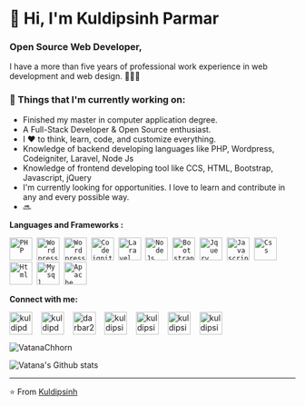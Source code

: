 # 🙋 Hi, I'm Kuldipsinh Parmar

### Open Source Web Developer, 

I have a more than five years of professional work experience in web development and web design. 👨🏻‍💻 

### 💼  Things that I'm currently working on: 
* Finished my master in computer application degree.
* A Full-Stack Developer & Open Source enthusiast.
* I ❤️ to think, learn, code, and customize everything.
* Knowledge of backend developing languages like PHP, Wordpress, Codeigniter, Laravel, Node Js
* Knowledge of frontend developing tool like CCS, HTML, Bootstrap, Javascript, jQuery
* I'm currently looking for opportunities. I love to learn and contribute in any and every possible way.
* 🔜

 
 **Languages and Frameworks :**
<p align="left">
  <code><img src="https://github.com/abranhe/programming-languages-logos/blob/master/src/php/php.png" alt="PHP" width="40" height="40"/></code>&nbsp;
  <code><img src="https://github.com/abranhe/programming-languages-logos/blob/master/src/c/c_48x48.png" alt="Wordpress" width="40" height="40" /></code>&nbsp;
 <code><img src="https://cdn.jsdelivr.net/gh/devicons/devicon/icons/woocommerce/woocommerce-plain-wordmark.svg" alt="Wordpress" width="40" height="40" /></code>&nbsp; 
  <code><img src="https://cdn.jsdelivr.net/gh/devicons/devicon/icons/codeigniter/codeigniter-plain-wordmark.svg" alt="Codeigniter" width="40" height="40" /></code>&nbsp;
 <code><img src="https://cdn.jsdelivr.net/gh/devicons/devicon/icons/laravel/laravel-plain.svg" alt="Laravel" width="40" height="40" /></code>&nbsp;
 <code><img src="https://cdn.jsdelivr.net/gh/devicons/devicon/icons/nodejs/nodejs-original.svg" alt="Node Js" width="40" height="40" /></code>&nbsp;
 <code><img src="https://cdn.jsdelivr.net/gh/devicons/devicon/icons/bootstrap/bootstrap-plain-wordmark.svg" alt="Bootstrap" width="40" height="40" /></code>&nbsp;
 <code><img src="https://cdn.jsdelivr.net/gh/devicons/devicon/icons/jquery/jquery-original-wordmark.svg" alt="Jquery" width="40" height="40" /></code>&nbsp;
 <code><img src="https://github.com/abranhe/programming-languages-logos/blob/master/src/javascript/javascript.png" alt="Javascript" width="40" height="40" /></code>&nbsp;
 <code><img src="https://github.com/abranhe/programming-languages-logos/blob/master/src/css/css.png" alt="Css" width="40" height="40" /></code>&nbsp;
 <code><img src="https://github.com/abranhe/programming-languages-logos/blob/master/src/html/html.png" alt="Html" width="40" height="40" /></code>&nbsp;
 <code><img src="https://cdn.jsdelivr.net/gh/devicons/devicon/icons/mysql/mysql-original-wordmark.svg" alt="Mysql" width="40" height="40" /></code>&nbsp;
 <code><img src="https://cdn.jsdelivr.net/gh/devicons/devicon/icons/apache/apache-plain-wordmark.svg" alt="Apache" width="40" height="40" /></code>&nbsp;
 
 **Connect with me:**
<p align="left">
<a  href="https://www.instagram.com/kuldipdarbar_/" target="_blank"><img align="center" src="https://cdn2.iconfinder.com/data/icons/social-media-2285/512/1_Instagram_colored_svg_1-512.png" alt="kuldipdarbar_" height="40" width="40" /></a> &nbsp;&nbsp;
<a href="https://twitter.com/kuldipdarbar23" target="blank"><img align="center" src="https://cdn.jsdelivr.net/gh/devicons/devicon/icons/twitter/twitter-original.svg" alt="kuldipdarbar23" height="40" width="40" /></a> &nbsp;&nbsp;
<a href="https://www.facebook.com/darbar23" target="blank"><img align="center" src="https://cdn.jsdelivr.net/gh/devicons/devicon/icons/facebook/facebook-original.svg" alt="darbar23" height="40" width="40" /></a> &nbsp;&nbsp;
 <a href="https://www.linkedin.com/in/kuldipsinh-parmar-b3116a45" target="blank"><img align="center" src="https://cdn.jsdelivr.net/gh/devicons/devicon/icons/linkedin/linkedin-original.svg" alt="kuldipsinh-parmar-b3116a45" height="40" width="40" /></a> &nbsp;&nbsp;
  <a href="live:.cid.35efc01a14f1df10" target="blank"><img align="center" src="https://cdn4.iconfinder.com/data/icons/social-media-logos-6/512/41-skype_chat-512.png" alt="kuldipsinh-parmar-b3116a45" height="40" width="40" /></a> &nbsp;&nbsp;
 <a href="mailto:kuldipdarbar23" target="blank"><img align="center" src="https://cdn3.iconfinder.com/data/icons/logos-brands-3/24/logo_brand_brands_logos_gmail-512.png" alt="kuldipsinh-parmar-b3116a45" height="40" width="40" /></a> &nbsp;&nbsp;
 <a href="https://wa.me/8401002194" target="blank"><img align="center" src="https://cdn2.iconfinder.com/data/icons/social-icons-33/128/WhatsApp-512.png" alt="kuldipsinh-parmar-b3116a45" height="40" width="40" /></a> &nbsp;&nbsp;
 
</p>

<img src="https://komarev.com/ghpvc/?username=darbar23" alt="VatanaChhorn" />

![Vatana's Github stats](https://github-readme-stats.vercel.app/api?username=darbar23&show_icons=true)

---

⭐️ From [Kuldipsinh](https://github.com/darbar23)
